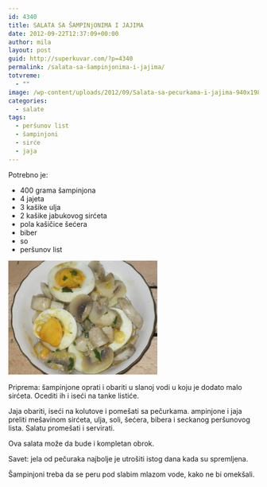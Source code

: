 ```yaml
---
id: 4340
title: SALATA SA ŠAMPINjONIMA I JAJIMA
date: 2012-09-22T12:37:09+00:00
author: mila
layout: post
guid: http://superkuvar.com/?p=4340
permalink: /salata-sa-šampinjonima-i-jajima/
totvreme:
  - ""
image: /wp-content/uploads/2012/09/Salata-sa-pecurkama-i-jajima-940x198.jpg
categories:
  - salate
tags:
  - peršunov list
  - šampinjoni
  - sirće
  - jaja
---
```

Potrebno je:

  * 400 grama šampinjona
  * 4 jajeta
  * 3 kašike ulja
  * 2 kašike jabukovog sirćeta
  * pola kašičice šećera
  * biber
  * so
  * peršunov list

<img class="alignnone size-medium wp-image-4341" title="Salata sa pecurkama i jajima" src="/wp-content/uploads/2012/09/Salata-sa-pecurkama-i-jajima-e1348207281464-300x229.jpg" alt="" width="300" height="229" /> 

Priprema: šampinjone oprati i obariti u slanoj vodi u koju je dodato malo sirćeta. Ocediti ih i iseći na tanke listiće.

Jaja obariti, iseći na kolutove i pomešati sa pečurkama.  ampinjone i jaja preliti mešavinom sirćeta, ulja, soli, šećera, bibera i seckanog peršunovog lista. Salatu promešati i servirati.

Ova salata može da bude i kompletan obrok.

Savet: jela od pečuraka najbolje je utrošiti istog dana kada su spremljena.

Šampinjoni treba da se peru pod slabim mlazom vode, kako ne bi omekšali.